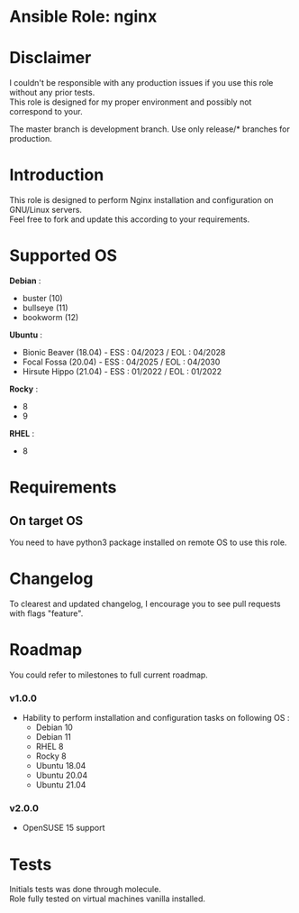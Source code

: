 # Ansible Role: nginx

# Disclaimer

I couldn't be responsible with any production issues if you use this role without any prior tests.  
This role is designed for my proper environment and possibly not correspond to your.

The master branch is development branch. Use only release/* branches for production.

# Introduction

This role is designed to perform Nginx installation and configuration on GNU/Linux servers.  
Feel free to fork and update this according to your requirements.

# Supported OS

**Debian** :
- buster (10)
- bullseye (11)
- bookworm (12)

**Ubuntu** :
- Bionic Beaver (18.04) - ESS : 04/2023 / EOL : 04/2028
- Focal Fossa (20.04) - ESS : 04/2025 / EOL : 04/2030
- Hirsute Hippo (21.04) - ESS : 01/2022 / EOL : 01/2022

**Rocky** :
- 8
- 9

**RHEL** :
- 8

# Requirements

## On target OS

You need to have python3 package installed on remote OS to use this role.

# Changelog

To clearest and updated changelog, I encourage you to see pull requests with flags "feature".

# Roadmap

You could refer to milestones to full current roadmap.

### v1.0.0

- Hability to perform installation and configuration tasks on following OS :
  - Debian 10
  - Debian 11
  - RHEL 8
  - Rocky 8
  - Ubuntu 18.04
  - Ubuntu 20.04
  - Ubuntu 21.04

### v2.0.0

- OpenSUSE 15 support

# Tests

Initials tests was done through molecule.  
Role fully tested on virtual machines vanilla installed.
